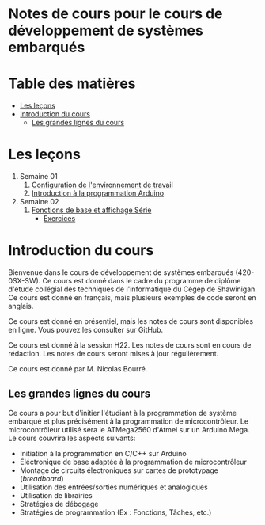 # Notes de cours pour le cours de développement de systèmes embarqués <!-- omit in toc -->

# Table des matières <!-- omit in toc -->
- [Les leçons](#les-leçons)
- [Introduction du cours](#introduction-du-cours)
  - [Les grandes lignes du cours](#les-grandes-lignes-du-cours)

# Les leçons
1. Semaine 01
   1. [Configuration de l'environnement de travail](C01_intro_config.md)
   2. [Introduction à la programmation Arduino](C01_intro_prog.md)
2. Semaine 02
   1. [Fonctions de base et affichage Série](C02_fonctions_comm.md)
      - [Exercices](C02_fonctions_comm_exo.md)

# Introduction du cours
Bienvenue dans le cours de développement de systèmes embarqués (420-0SX-SW). Ce cours est donné dans le cadre du programme de diplôme d'étude collégial des techniques de l'informatique du Cégep de Shawinigan. Ce cours est donné en français, mais plusieurs exemples de code seront en anglais.

Ce cours est donné en présentiel, mais les notes de cours sont disponibles en ligne. Vous pouvez les consulter sur GitHub.

Ce cours est donné à la session H22. Les notes de cours sont en cours de rédaction. Les notes de cours seront mises à jour régulièrement.

Ce cours est donné par M. Nicolas Bourré.

## Les grandes lignes du cours
Ce cours a pour but d'initier l'étudiant à la programmation de système embarqué et plus précisément à la programmation de microcontrôleur. Le microcontrôleur utilisé sera le ATMega2560 d'Atmel sur un Arduino Mega. Le cours couvrira les aspects suivants:
- Initiation à la programmation en C/C++ sur Arduino
- Éléctronique de base adaptée à la programmation de microcontrôleur
- Montage de circuits électroniques sur cartes de prototypage (*breadboard*)
- Utilisation des entrées/sorties numériques et analogiques 
- Utilisation de librairies
- Stratégies de débogage
- Stratégies de programmation (Ex : Fonctions, Tâches, etc.)